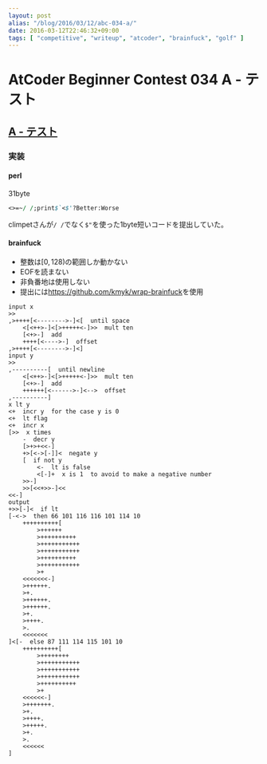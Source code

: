 ```yaml
---
layout: post
alias: "/blog/2016/03/12/abc-034-a/"
date: 2016-03-12T22:46:32+09:00
tags: [ "competitive", "writeup", "atcoder", "brainfuck", "golf" ]
---
```


# AtCoder Beginner Contest 034 A - テスト

## [A - テスト](https://beta.atcoder.jp/contests/abc034/tasks/abc034_a)

### 実装

#### perl

31byte

``` perl
<>=~/ /;print$`<$'?Better:Worse
```

climpetさんが`/ /`でなく`$"`を使った1byte短いコードを提出していた。

#### brainfuck

-   整数は$[0, 128)$の範囲しか動かない
-   EOFを読まない
-   非負番地は使用しない
-   提出には<https://github.com/kmyk/wrap-brainfuck>を使用

``` brainfuck
input x
>>
,>++++[<-------->-]<[  until space
    <[<++>-]<[>+++++<-]>>  mult ten
    [<+>-]  add
    ++++[<---->-]  offset
,>++++[<-------->-]<]
input y
>>
,----------[  until newline
    <[<++>-]<[>+++++<-]>>  mult ten
    [<+>-]  add
    ++++++[<------>-]<-->  offset
,----------]
x lt y
<+  incr y  for the case y is 0
<+  lt flag
<+  incr x
[>>  x times
    -  decr y
    [>+>+<<-]
    +>[<->[-]]<  negate y
    [  if not y
        <-  lt is false
        <[-]+  x is 1  to avoid to make a negative number
    >>-]
    >>[<<+>>-]<<
<<-]
output
+>>[-]<  if lt
[-<->  then 66 101 116 116 101 114 10
    ++++++++++[
        >++++++
        >++++++++++
        >+++++++++++
        >+++++++++++
        >++++++++++
        >+++++++++++
        >+
    <<<<<<<-]
    >++++++.
    >+.
    >++++++.
    >++++++.
    >+.
    >++++.
    >.
    <<<<<<<
]<[-  else 87 111 114 115 101 10
    ++++++++++[
        >++++++++
        >+++++++++++
        >+++++++++++
        >+++++++++++
        >++++++++++
        >+
    <<<<<<-]
    >+++++++.
    >+.
    >++++.
    >+++++.
    >+.
    >.
    <<<<<<
]
```
